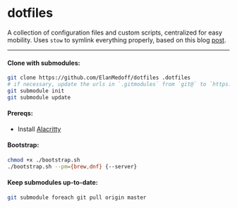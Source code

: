 # dotfiles

A collection of configuration files and custom scripts, centralized for easy mobility. Uses `stow` to symlink everything
properly, based on this blog [post](https://www.jakewiesler.com/blog/managing-dotfiles).

---

#### Clone with submodules:

```sh
git clone https://github.com/ElanMedoff/dotfiles .dotfiles
# if necessary, update the urls in `.gitmodules` from `git@` to `https://`
git submodule init
git submodule update
```

#### Prereqs:

- Install [Alacritty](https://alacritty.org/)

#### Bootstrap:

```sh
chmod +x ./bootstrap.sh
./bootstrap.sh --pm={brew,dnf} {--server}
```

#### Keep submodules up-to-date:

```sh
git submodule foreach git pull origin master
```

